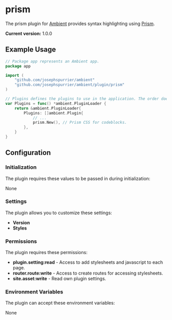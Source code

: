 # prism

The prism plugin for [Ambient](https://github.com/josephspurrier/ambient) provides syntax highlighting using [Prism](https://prismjs.com/).

**Current version:** 1.0.0

## Example Usage

```go
// Package app represents an Ambient app.
package app

import (
	"github.com/josephspurrier/ambient"
	"github.com/josephspurrier/ambient/plugin/prism"
)

// Plugins defines the plugins to use in the application. The order does matter.
var Plugins = func() *ambient.PluginLoader {
	return &ambient.PluginLoader{
		Plugins: []ambient.Plugin{
			// ...
			prism.New(), // Prism CSS for codeblocks.
		},
	}
}
```

## Configuration

### Initialization

The plugin requires these values to be passed in during initialization:

None

### Settings

The plugin allows you to customize these settings:

- **Version**
- **Styles**

### Permissions

The plugin requires these permissions:

- **plugin.setting:read** - Access to add stylesheets and javascript to each page.
- **router.route:write** - Access to create routes for accessing stylesheets.
- **site.asset:write** - Read own plugin settings.

### Environment Variables

The plugin can accept these environment variables:

None